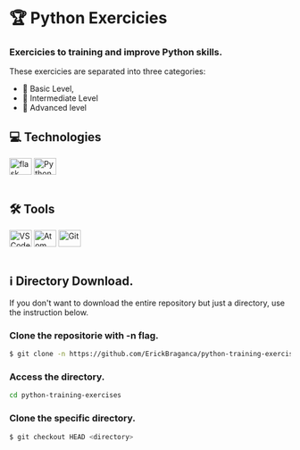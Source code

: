 # 🏆 Python Exercicies
### Exercicies to training and improve Python skills. 
These exercicies are separated into three categories:

 - 🥇 Basic Level,
 - 🥈 Intermediate Level
 - 🏅 Advanced level

## 💻 Technologies
<div style="display: inline_block">
  <img align="center" alt="flask" height="30" width="40" src="https://cdn.jsdelivr.net/gh/devicons/devicon/icons/flask/flask-original.svg" />
  <img align="center" alt="Python" height="30" width="40" src="https://cdn.jsdelivr.net/gh/devicons/devicon/icons/python/python-original.svg" />
</div><br>

## 🛠 Tools
<div style="display: inline_block">
  <img align="center" alt="VSCode" height="30" width="40" src="https://cdn.jsdelivr.net/gh/devicons/devicon/icons/vscode/vscode-original.svg" />
  <img align="center" alt="Atom" height="30" width="40" src="https://cdn.jsdelivr.net/gh/devicons/devicon/icons/atom/atom-original.svg" />
  <img align="center" alt="Git" height="30" width="40" src="https://cdn.jsdelivr.net/gh/devicons/devicon/icons/git/git-original.svg" />
</div><br>

## ℹ Directory Download.
If you don't want to download the entire repository but just a directory, use the instruction below.

### Clone the repositorie with -n flag.
```sh
$ git clone -n https://github.com/ErickBraganca/python-training-exercises.git
```

### Access the directory.
```sh
cd python-training-exercises
```

### Clone the specific directory.
```sh
$ git checkout HEAD <directory> 
```
